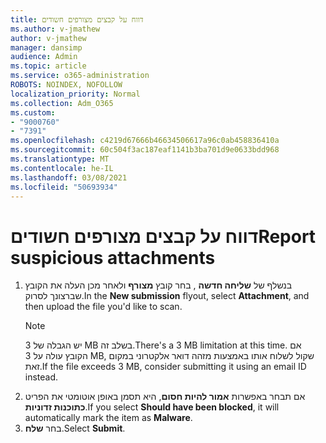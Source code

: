 ```yaml
---
title: דווח על קבצים מצורפים חשודים
ms.author: v-jmathew
author: v-jmathew
manager: dansimp
audience: Admin
ms.topic: article
ms.service: o365-administration
ROBOTS: NOINDEX, NOFOLLOW
localization_priority: Normal
ms.collection: Adm_O365
ms.custom:
- "9000760"
- "7391"
ms.openlocfilehash: c4219d67666b46634506617a96c0ab458836410a
ms.sourcegitcommit: 60c504f3ac187eaf1141b3ba701d9e0633bdd968
ms.translationtype: MT
ms.contentlocale: he-IL
ms.lasthandoff: 03/08/2021
ms.locfileid: "50693934"
---
```

# <a name="report-suspicious-attachments"></a><span data-ttu-id="0c53d-102">דווח על קבצים מצורפים חשודים</span><span class="sxs-lookup"><span data-stu-id="0c53d-102">Report suspicious attachments</span></span>

1. <span data-ttu-id="0c53d-103">בנשלף של **שליחה חדשה** , בחר קובץ **מצורף** ולאחר מכן העלה את הקובץ שברצונך לסרוק.</span><span class="sxs-lookup"><span data-stu-id="0c53d-103">In the **New submission** flyout, select **Attachment**, and then upload the file you'd like to scan.</span></span>
    > [!NOTE]
    > <span data-ttu-id="0c53d-104">יש הגבלה של 3 MB בשלב זה.</span><span class="sxs-lookup"><span data-stu-id="0c53d-104">There's a 3 MB limitation at this time.</span></span> <span data-ttu-id="0c53d-105">אם הקובץ עולה על 3 MB, שקול לשלוח אותו באמצעות מזהה דואר אלקטרוני במקום זאת.</span><span class="sxs-lookup"><span data-stu-id="0c53d-105">If the file exceeds 3 MB, consider submitting it using an email ID instead.</span></span>
2. <span data-ttu-id="0c53d-106">אם תבחר באפשרות **אמור להיות חסום**, היא תסמן באופן אוטומטי את הפריט **כתוכנות זדוניות**.</span><span class="sxs-lookup"><span data-stu-id="0c53d-106">If you select **Should have been blocked**, it will automatically mark the item as **Malware**.</span></span>
3. <span data-ttu-id="0c53d-107">בחר **שלח**.</span><span class="sxs-lookup"><span data-stu-id="0c53d-107">Select **Submit**.</span></span>
